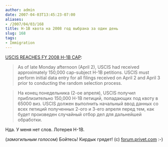 ```yaml
---
author: admin
date: 2007-04-03T13:45:23-07:00
aliases:
- /2007/04/03/168
title: H-1B квота на 2008 год выбрана за один день
slug: 168
tags:
- Immigration
---
```


[USCIS REACHES FY 2008 H-1B CAP](http://aila.org/content/default.aspx?docid=22017):

> As of late Monday afternoon (April 2), USCIS had received approximately 150,000 cap-subject H-1B petitions. USCIS must perform initial data entry for all filings received on April 2 and April 3 prior to conducting the random selection process.

> На конец понедельника (2-ое апреля), USCIS получил приблизительно 150,000 H-1B петиций, попадающих под квоту в 65000 виз. USCIS должен выполнить начальный ввод данных со всех петиций полученных 2-ого и 3-его апреля перед тем, как будет произведен случайный отбор дел для дальнейшей обработки.

Нда. У меня нет слов. Лотерея H-1B. 

(_замогильным голосом_) Бойтесь! Кирдык грядет! (c) [forum.privet.com](http://forum.privet.com) :-)

